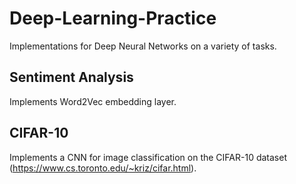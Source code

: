 # Deep-Learning-Practice
Implementations for Deep Neural Networks on a variety of tasks.

## Sentiment Analysis
Implements Word2Vec embedding layer.

## CIFAR-10
Implements a CNN for image classification on the CIFAR-10 dataset (https://www.cs.toronto.edu/~kriz/cifar.html).
